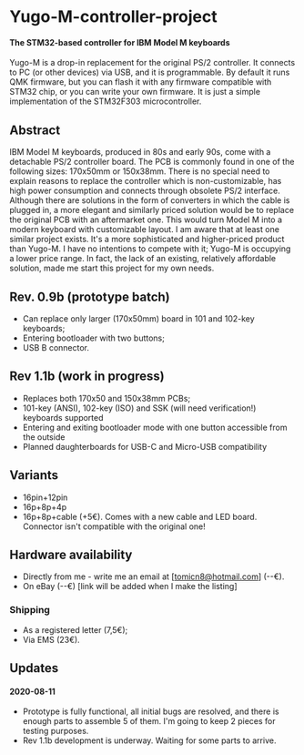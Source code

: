 # Yugo-M-controller-project
#### The STM32-based controller for IBM Model M keyboards

Yugo-M is a drop-in replacement for the original PS/2 controller. It connects to PC (or other devices) via USB, and it is programmable. By default it runs QMK firmware, but you can flash it with any firmware compatible with STM32 chip, or you can write your own firmware. It is just a simple implementation of the STM32F303 microcontroller. 

## Abstract
IBM Model M keyboards, produced in 80s and early 90s, come with a detachable PS/2 controller board. The PCB is commonly found in one of the following sizes: 170x50mm or 150x38mm. There is no special need to explain reasons to replace the controller which is non-customizable, has high power consumption and connects through obsolete PS/2 interface. Although there are solutions in the form of converters in which the cable is plugged in, a more elegant and similarly priced solution would be to replace the original PCB with an aftermarket one. This would turn Model M into a modern keyboard with customizable layout. 
I am aware that at least one similar project exists. It's a more sophisticated and higher-priced product than Yugo-M. I have no intentions to compete with it; Yugo-M is occupying a lower price range. In fact, the lack of an existing, relatively affordable solution, made me start this project for my own needs. 


## Rev. 0.9b (prototype batch)
* Can replace only larger (170x50mm) board in 101 and 102-key keyboards; 
* Entering bootloader with two buttons; 
* USB B connector. 
## Rev 1.1b (work in progress)
* Replaces both 170x50 and 150x38mm PCBs;
* 101-key (ANSI), 102-key (ISO) and SSK (will need verification!) keyboards supported
* Entering and exiting bootloader mode with one button accessible from the outside
* Planned daughterboards for USB-C and Micro-USB compatibility

## Variants
* 16pin+12pin
* 16p+8p+4p
* 16p+8p+cable (+5€). Comes with a new cable and LED board. Connector isn't compatible with the original one! 

## Hardware availability
* Directly from me - write me an email at [tomicn8@hotmail.com] (--€). 
* On eBay (--€) [link will be added when I make the listing]
### Shipping
* As a registered letter (7,5€); 
* Via EMS (23€). 
## Updates
#### 2020-08-11
* Prototype is fully functional, all initial bugs are resolved, and there is enough parts to assemble 5 of them. I'm going to keep 2 pieces for testing purposes. 
* Rev 1.1b development is underway. Waiting for some parts to arrive. 
